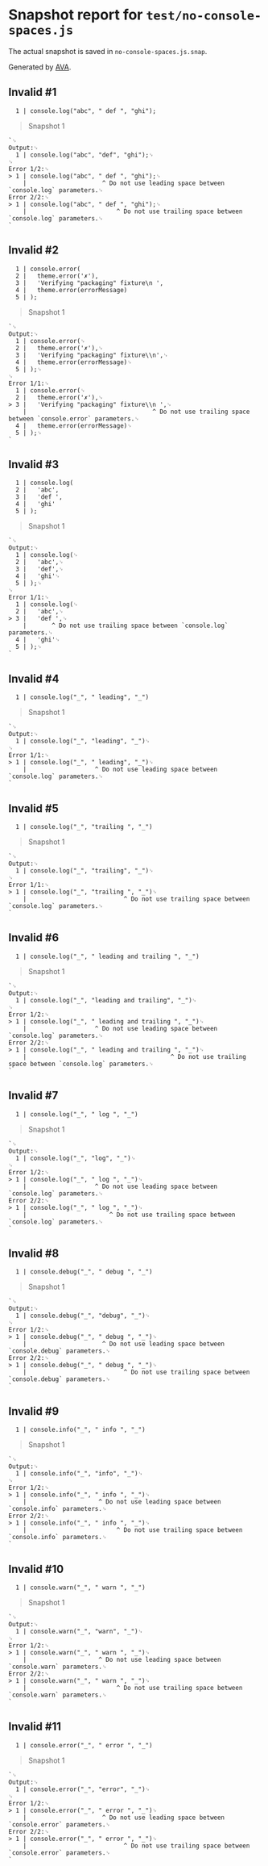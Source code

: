 # Snapshot report for `test/no-console-spaces.js`

The actual snapshot is saved in `no-console-spaces.js.snap`.

Generated by [AVA](https://avajs.dev).

## Invalid #1
      1 | console.log("abc", " def ", "ghi");

> Snapshot 1

    `␊
    Output:␊
      1 | console.log("abc", "def", "ghi");␊
    ␊
    Error 1/2:␊
    > 1 | console.log("abc", " def ", "ghi");␊
        |                     ^ Do not use leading space between `console.log` parameters.␊
    Error 2/2:␊
    > 1 | console.log("abc", " def ", "ghi");␊
        |                         ^ Do not use trailing space between `console.log` parameters.␊
    `

## Invalid #2
      1 | console.error(
      2 | 	theme.error('✗'),
      3 | 	'Verifying "packaging" fixture\n ',
      4 | 	theme.error(errorMessage)
      5 | );

> Snapshot 1

    `␊
    Output:␊
      1 | console.error(␊
      2 | 	theme.error('✗'),␊
      3 | 	'Verifying "packaging" fixture\\n',␊
      4 | 	theme.error(errorMessage)␊
      5 | );␊
    ␊
    Error 1/1:␊
      1 | console.error(␊
      2 | 	theme.error('✗'),␊
    > 3 | 	'Verifying "packaging" fixture\\n ',␊
        | 	                                ^ Do not use trailing space between `console.error` parameters.␊
      4 | 	theme.error(errorMessage)␊
      5 | );␊
    `

## Invalid #3
      1 | console.log(
      2 | 	'abc',
      3 | 	'def ',
      4 | 	'ghi'
      5 | );

> Snapshot 1

    `␊
    Output:␊
      1 | console.log(␊
      2 | 	'abc',␊
      3 | 	'def',␊
      4 | 	'ghi'␊
      5 | );␊
    ␊
    Error 1/1:␊
      1 | console.log(␊
      2 | 	'abc',␊
    > 3 | 	'def ',␊
        | 	    ^ Do not use trailing space between `console.log` parameters.␊
      4 | 	'ghi'␊
      5 | );␊
    `

## Invalid #4
      1 | console.log("_", " leading", "_")

> Snapshot 1

    `␊
    Output:␊
      1 | console.log("_", "leading", "_")␊
    ␊
    Error 1/1:␊
    > 1 | console.log("_", " leading", "_")␊
        |                   ^ Do not use leading space between `console.log` parameters.␊
    `

## Invalid #5
      1 | console.log("_", "trailing ", "_")

> Snapshot 1

    `␊
    Output:␊
      1 | console.log("_", "trailing", "_")␊
    ␊
    Error 1/1:␊
    > 1 | console.log("_", "trailing ", "_")␊
        |                           ^ Do not use trailing space between `console.log` parameters.␊
    `

## Invalid #6
      1 | console.log("_", " leading and trailing ", "_")

> Snapshot 1

    `␊
    Output:␊
      1 | console.log("_", "leading and trailing", "_")␊
    ␊
    Error 1/2:␊
    > 1 | console.log("_", " leading and trailing ", "_")␊
        |                   ^ Do not use leading space between `console.log` parameters.␊
    Error 2/2:␊
    > 1 | console.log("_", " leading and trailing ", "_")␊
        |                                        ^ Do not use trailing space between `console.log` parameters.␊
    `

## Invalid #7
      1 | console.log("_", " log ", "_")

> Snapshot 1

    `␊
    Output:␊
      1 | console.log("_", "log", "_")␊
    ␊
    Error 1/2:␊
    > 1 | console.log("_", " log ", "_")␊
        |                   ^ Do not use leading space between `console.log` parameters.␊
    Error 2/2:␊
    > 1 | console.log("_", " log ", "_")␊
        |                       ^ Do not use trailing space between `console.log` parameters.␊
    `

## Invalid #8
      1 | console.debug("_", " debug ", "_")

> Snapshot 1

    `␊
    Output:␊
      1 | console.debug("_", "debug", "_")␊
    ␊
    Error 1/2:␊
    > 1 | console.debug("_", " debug ", "_")␊
        |                     ^ Do not use leading space between `console.debug` parameters.␊
    Error 2/2:␊
    > 1 | console.debug("_", " debug ", "_")␊
        |                           ^ Do not use trailing space between `console.debug` parameters.␊
    `

## Invalid #9
      1 | console.info("_", " info ", "_")

> Snapshot 1

    `␊
    Output:␊
      1 | console.info("_", "info", "_")␊
    ␊
    Error 1/2:␊
    > 1 | console.info("_", " info ", "_")␊
        |                    ^ Do not use leading space between `console.info` parameters.␊
    Error 2/2:␊
    > 1 | console.info("_", " info ", "_")␊
        |                         ^ Do not use trailing space between `console.info` parameters.␊
    `

## Invalid #10
      1 | console.warn("_", " warn ", "_")

> Snapshot 1

    `␊
    Output:␊
      1 | console.warn("_", "warn", "_")␊
    ␊
    Error 1/2:␊
    > 1 | console.warn("_", " warn ", "_")␊
        |                    ^ Do not use leading space between `console.warn` parameters.␊
    Error 2/2:␊
    > 1 | console.warn("_", " warn ", "_")␊
        |                         ^ Do not use trailing space between `console.warn` parameters.␊
    `

## Invalid #11
      1 | console.error("_", " error ", "_")

> Snapshot 1

    `␊
    Output:␊
      1 | console.error("_", "error", "_")␊
    ␊
    Error 1/2:␊
    > 1 | console.error("_", " error ", "_")␊
        |                     ^ Do not use leading space between `console.error` parameters.␊
    Error 2/2:␊
    > 1 | console.error("_", " error ", "_")␊
        |                           ^ Do not use trailing space between `console.error` parameters.␊
    `
